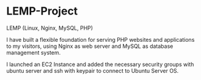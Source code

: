 # LEMP-Project

LEMP (Linux, Nginx, MySQL, PHP)

 I have built a flexible foundation for serving PHP websites and applications to my visitors, using Nginx as web server and MySQL as database management system.

 I launched an EC2 Instance and added the necessary security groups with ubuntu server and ssh with keypair to connect to Ubuntu Server OS. 